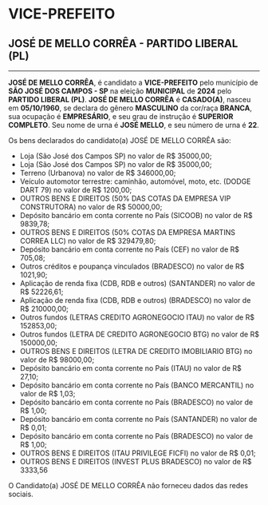 # VICE-PREFEITO
## JOSÉ DE MELLO CORRÊA - PARTIDO LIBERAL (PL)
---
**JOSÉ DE MELLO CORRÊA**, é candidato a **VICE-PREFEITO** pelo município de **SÃO JOSÉ DOS CAMPOS - SP** na eleição **MUNICIPAL** de **2024** pelo **PARTIDO LIBERAL (PL)**.
**JOSÉ DE MELLO CORRÊA** é **CASADO(A)**, nasceu em **05/10/1960**, se declara do gênero **MASCULINO** da cor/raça **BRANCA**, sua ocupação é **EMPRESÁRIO**, e seu grau de instrução é **SUPERIOR COMPLETO**.
Seu nome de urna é **JOSÉ MELLO**, e seu número de urna é **22**.

Os bens declarados do candidato(a) JOSÉ DE MELLO CORRÊA são: 
- Loja (São José dos Campos  SP) no valor de R$ 35000,00;
- Loja (São José dos Campos SP) no valor de R$ 35000,00;
- Terreno (Urbanova) no valor de R$ 346000,00;
- Veículo automotor terrestre: caminhão, automóvel, moto, etc. (DODGE DART 79) no valor de R$ 1200,00;
- OUTROS BENS E DIREITOS (50% DAS COTAS DA EMPRESA VIP CONSTRUTORA) no valor de R$ 50000,00;
- Depósito bancário em conta corrente no País (SICOOB) no valor de R$ 9839,78;
- OUTROS BENS E DIREITOS (50% COTAS DA EMPRESA MARTINS CORREA  LLC) no valor de R$ 329479,80;
- Depósito bancário em conta corrente no País (CEF) no valor de R$ 705,08;
- Outros créditos e poupança vinculados (BRADESCO) no valor de R$ 1021,90;
- Aplicação de renda fixa (CDB, RDB e outros) (SANTANDER) no valor de R$ 52226,61;
- Aplicação de renda fixa (CDB, RDB e outros) (BRADESCO) no valor de R$ 210000,00;
- Outros fundos (LETRAS CREDITO AGRONEGOCIO ITAU) no valor de R$ 152853,00;
- Outros fundos (LETRA DE CREDITO AGRONEGOCIO BTG) no valor de R$ 150000,00;
- OUTROS BENS E DIREITOS (LETRA DE CREDITO IMOBILIARIO BTG) no valor de R$ 98000,00;
- Depósito bancário em conta corrente no País (ITAU) no valor de R$ 27,10;
- Depósito bancário em conta corrente no País (BANCO MERCANTIL) no valor de R$ 1,03;
- Depósito bancário em conta corrente no País (BRADESCO) no valor de R$ 1,00;
- Depósito bancário em conta corrente no País (SANTANDER) no valor de R$ 0,01;
- Depósito bancário em conta corrente no País (BRADESCO) no valor de R$ 1,00;
- OUTROS BENS E DIREITOS (ITAU PRIVILEGE FICFI) no valor de R$ 0,01;
- OUTROS BENS E DIREITOS (INVEST PLUS BRADESCO) no valor de R$ 3333,56

O Candidato(a) JOSÉ DE MELLO CORRÊA não forneceu dados das redes sociais.